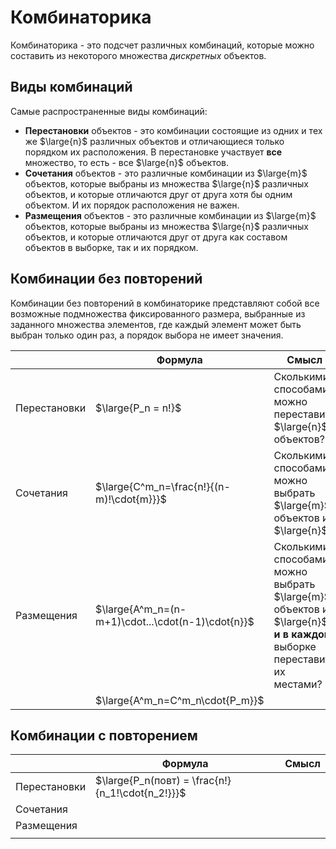 # Комбинаторика

Комбинаторика - это подсчет различных комбинаций, которые можно составить из некоторого множества _дискретных_ объектов.

## Виды комбинаций
Самые распространенные виды комбинаций:
- __Перестановки__ объектов - это комбинации состоящие из одних и тех же $\large{n}$ различных объектов и отличающиеся
  только порядком их расположения. В перестановке участвует __все__ множество, то есть - все $\large{n}$ объектов.
- __Сочетания__ объектов - это различные комбинации из $\large{m}$ объектов, которые выбраны из множества $\large{n}$
  различных объектов, и которые отличаются друг от друга хотя бы одним объектом. И их порядок расположения не важен.
- __Размещения__ объектов - это различные комбинации из $\large{m}$ объектов, которые выбраны из множества $\large{n}$
  различных объектов, и которые отличаются друг от друга как составом объектов в выборке, так и их порядком.

## Комбинации без повторений
Комбинации без повторений в комбинаторике представляют собой все возможные подмножества фиксированного размера,
выбранные из заданного множества элементов, где каждый элемент может быть выбран только один раз, а порядок выбора не
имеет значения.

|              | Формула                                           | Смысл                                                                                                                |
|--------------|---------------------------------------------------|----------------------------------------------------------------------------------------------------------------------|
| Перестановки | $\large{P_n = n!}$                                | Сколькими способами можно переставить $\large{n}$ объектов?                                                          |
| Сочетания    | $\large{С^m_n=\frac{n!}{(n-m)!\cdot{m}}}$         | Сколькими способами можно выбрать $\large{m}$ объектов из $\large{n}$?                                               |
| Размещения   | $\large{A^m_n=(n-m+1)\cdot...\cdot(n-1)\cdot{n}}$ | Сколькими способами можно выбрать $\large{m}$ объектов из $\large{n}$ __и в каждой__ выборке переставить их местами? |
|              | $\large{A^m_n=C^m_n\cdot{P_m}}$                   |                                                                                                                      |


## Комбинации с повторением
|              | Формула                                          | Смысл |
|--------------|--------------------------------------------------|-------|
| Перестановки | $\large{P_n(повт) = \frac{n!}{n_1!\cdot{n_2!}}}$ |       |
| Сочетания    |                                                  |       |
| Размещения   |                                                  |       |
|              |                                                  |       |

